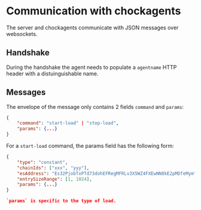 # Communication with chockagents

The server and chockagents communicate with JSON messages over websockets.

## Handshake

During the handshake the agent needs to populate a `agentname` HTTP header with a distuinguishable name.

## Messages

The envelope of the message only contains 2 fields `command` and `params`:

```json
{
    "command": "start-load" | "stop-load",
    "params": {...}
}
```

For a `start-load` command, the params field has the following form:
```json
{
    "type": "constant",
    "chainIds": ["xxx", "yyy"],
    "esAddress": "Es32PjobTxPTd73dohEFRegMFRLv3X5WZ4FXEwNN8kE2pMDfeMym",
    "entrySizeRange": [1, 1024],
    "params": {...}
}

`params` is specific to the type of load.
